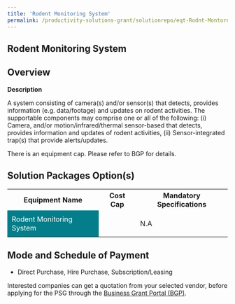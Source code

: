 ```yaml
---
title: 'Rodent Monitoring System'
permalink: /productivity-solutions-grant/solutionrepo/eqt-Rodnt-Montorng-sys-Envronmntl-Srvcs
---
```


## Rodent Monitoring System

## Overview

**Description**

A system consisting of camera(s) and/or sensor(s) that detects, provides information (e.g. data/footage) and updates on rodent activities. The supportable components may comprise one or all of the following:
(i) Camera, and/or motion/infrared/thermal sensor-based that detects, provides information and updates of rodent activities,
(ii) Sensor-integrated trap(s) that provide alerts/updates.

There is an equipment cap. Please refer to BGP for details.

## Solution Packages Option(s)

<table>
<tr>
<th><b>Equipment Name</b></th>
<th><b>Cost Cap</b></th>
<th><b>Mandatory Specifications</b></th>
</tr>
<tr>
<td style='padding: 10px; background-color: #037E8A; color: #FFFFFF;'>Rodent Monitoring System</td>
<td style='padding: 10px;'></td>
<td style='padding: 10px;'>N.A</td>
</tr>
</table>

## Mode and Schedule of Payment

 - Direct Purchase, Hire Purchase, Subscription/Leasing

Interested companies can get a quotation from your selected vendor, before applying for the PSG through the <a href='https://www.businessgrants.gov.sg/' target='_blank' rel='noopener'>Business Grant Portal (BGP)</a>.

<script src="/jquery/resize-tables.js"></script>
